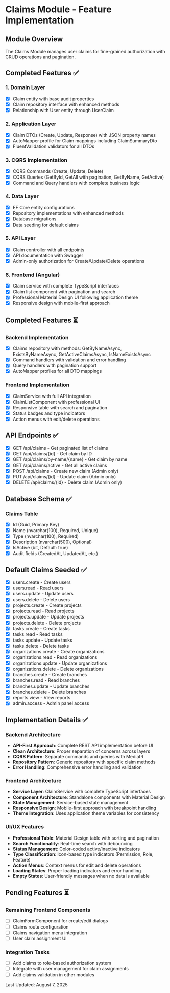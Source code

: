 # Claims Module - Feature Implementation

## Module Overview
The Claims Module manages user claims for fine-grained authorization with CRUD operations and pagination.

## Completed Features ✅

### 1. Domain Layer
- [x] Claim entity with base audit properties
- [x] Claim repository interface with enhanced methods
- [x] Relationship with User entity through UserClaim

### 2. Application Layer
- [x] Claim DTOs (Create, Update, Response) with JSON property names
- [x] AutoMapper profile for Claim mappings including ClaimSummaryDto
- [x] FluentValidation validators for all DTOs

### 3. CQRS Implementation
- [x] CQRS Commands (Create, Update, Delete)
- [x] CQRS Queries (GetById, GetAll with pagination, GetByName, GetActive)
- [x] Command and Query handlers with complete business logic

### 4. Data Layer
- [x] EF Core entity configurations
- [x] Repository implementations with enhanced methods
- [x] Database migrations
- [x] Data seeding for default claims

### 5. API Layer
- [x] Claim controller with all endpoints
- [x] API documentation with Swagger
- [x] Admin-only authorization for Create/Update/Delete operations

### 6. Frontend (Angular)
- [x] Claim service with complete TypeScript interfaces
- [x] Claim list component with pagination and search
- [x] Professional Material Design UI following application theme
- [x] Responsive design with mobile-first approach

## Completed Features ⏳

### Backend Implementation
- [x] Claims repository with methods: GetByNameAsync, ExistsByNameAsync, GetActiveClaimsAsync, IsNameExistsAsync
- [x] Command handlers with validation and error handling
- [x] Query handlers with pagination support
- [x] AutoMapper profiles for all DTO mappings

### Frontend Implementation
- [x] ClaimService with full API integration
- [x] ClaimListComponent with professional UI
- [x] Responsive table with search and pagination
- [x] Status badges and type indicators
- [x] Action menus with edit/delete operations

## API Endpoints ✅
- [x] GET /api/claims - Get paginated list of claims
- [x] GET /api/claims/{id} - Get claim by ID
- [x] GET /api/claims/by-name/{name} - Get claim by name
- [x] GET /api/claims/active - Get all active claims
- [x] POST /api/claims - Create new claim (Admin only)
- [x] PUT /api/claims/{id} - Update claim (Admin only)
- [x] DELETE /api/claims/{id} - Delete claim (Admin only)

## Database Schema ✅

### Claims Table
- [x] Id (Guid, Primary Key)
- [x] Name (nvarchar(100), Required, Unique)
- [x] Type (nvarchar(100), Required)
- [x] Description (nvarchar(500), Optional)
- [x] IsActive (bit, Default: true)
- [x] Audit fields (CreatedAt, UpdatedAt, etc.)

## Default Claims Seeded ✅
- [x] users.create - Create users
- [x] users.read - Read users
- [x] users.update - Update users
- [x] users.delete - Delete users
- [x] projects.create - Create projects
- [x] projects.read - Read projects
- [x] projects.update - Update projects
- [x] projects.delete - Delete projects
- [x] tasks.create - Create tasks
- [x] tasks.read - Read tasks
- [x] tasks.update - Update tasks
- [x] tasks.delete - Delete tasks
- [x] organizations.create - Create organizations
- [x] organizations.read - Read organizations
- [x] organizations.update - Update organizations
- [x] organizations.delete - Delete organizations
- [x] branches.create - Create branches
- [x] branches.read - Read branches
- [x] branches.update - Update branches
- [x] branches.delete - Delete branches
- [x] reports.view - View reports
- [x] admin.access - Admin panel access

## Implementation Details ✅

### Backend Architecture
- **API-First Approach**: Complete REST API implementation before UI
- **Clean Architecture**: Proper separation of concerns across layers
- **CQRS Pattern**: Separate commands and queries with MediatR
- **Repository Pattern**: Generic repository with specific claim methods
- **Error Handling**: Comprehensive error handling and validation

### Frontend Architecture
- **Service Layer**: ClaimService with complete TypeScript interfaces
- **Component Architecture**: Standalone components with Material Design
- **State Management**: Service-based state management
- **Responsive Design**: Mobile-first approach with breakpoint handling
- **Theme Integration**: Uses application theme variables for consistency

### UI/UX Features
- **Professional Table**: Material Design table with sorting and pagination
- **Search Functionality**: Real-time search with debouncing
- **Status Management**: Color-coded active/inactive indicators
- **Type Classification**: Icon-based type indicators (Permission, Role, Feature)
- **Action Menus**: Context menus for edit and delete operations
- **Loading States**: Proper loading indicators and error handling
- **Empty States**: User-friendly messages when no data is available

## Pending Features ⏳

### Remaining Frontend Components
- [ ] ClaimFormComponent for create/edit dialogs
- [ ] Claims route configuration
- [ ] Claims navigation menu integration
- [ ] User claim assignment UI

### Integration Tasks
- [ ] Add claims to role-based authorization system
- [ ] Integrate with user management for claim assignments
- [ ] Add claims validation in other modules

Last Updated: August 7, 2025
